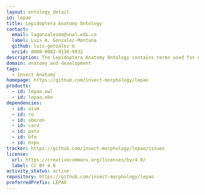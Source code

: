 ```yaml
---
layout: ontology_detail
id: lepao
title: Lepidoptera Anatomy Ontology
contact:
  email: lagonzalezmo@unal.edu.co
  label: Luis A. Gonzalez-Montana
  github: luis-gonzalez-m
  orcid: 0000-0002-9136-9932
description: The Lepidoptera Anatomy Ontology contains terms used for describing the anatomy and phenotype of moths and butterflies in biodiversity research. LEPAO is developed in part by BIOfid (The Specialised Information Service Biodiversity Research).
domain: anatomy and development
tags:
  - Insect Anatomy
homepage: https://github.com/insect-morphology/lepao
products:
  - id: lepao.owl
  - id: lepao.obo
dependencies:
  - id: aism
  - id: ro
  - id: uberon
  - id: caro
  - id: pato
  - id: bfo
  - id: bspo
tracker: https://github.com/insect-morphology/lepao/issues
license:
  url: https://creativecommons.org/licenses/by/4.0/
  label: CC BY 4.0
activity_status: active
repository: https://github.com/insect-morphology/lepao
preferredPrefix: LEPAO
---
```

